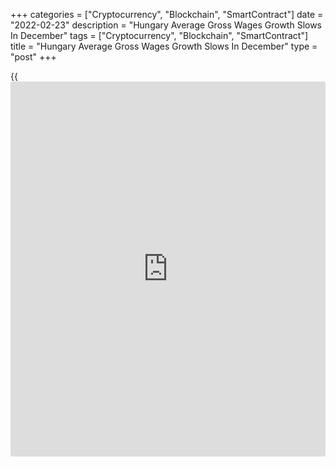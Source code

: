 +++
categories = ["Cryptocurrency", "Blockchain", "SmartContract"]
date = "2022-02-23"
description = "Hungary Average Gross Wages Growth Slows In December"
tags = ["Cryptocurrency", "Blockchain", "SmartContract"]
title = "Hungary Average Gross Wages Growth Slows In December"
type = "post"
+++

{{<iframe id="large-banner" src="https://www.bounty.group/#slide=27.0" width="100%" height="600" scrolling="no" style="border: 0px solid rgb(216, 221, 230); border-radius: 3px;">}}

Hungary's average gross earning growth eased in December, figures from
the Hungarian Central Statistical Office showed on Wednesday.

Average gross earnings rose 9.8 percent year-on-year in December, after
a 10.2 percent growth in November. In October, wages rose 8.7 percent.

The average gross earnings rose to HUF 477,767 in December from HUF
466,775 in the previous month.

Net earnings rose 9.8 percent annually in December, after a 10.2 percent
increase in the prior month. Earnings increased to HUF 317,715 from HUF
310,406 in the preceding month.

In 2021, average gross wages was HUF 438,800 and average net earnings
amounted to HUF 291,800.

For comments and feedback [contact](https://www.playgroundfx.com/contact/): editorial@rtt[news](https://www.letsplayfx.com/blog/forex-news-website/).com

[Economic News][1]

 **What parts of the world are seeing the best (and worst) economic
performances lately? Click[here][2] to check out our [Econ Scorecard][2]
and find out! See up-to-the-moment [ranking](https://www.playgroundfx.com/blog/crypto-exchange-ranking/)s for the best and worst
performers in [GDP][3], [unemployment rate][4], [inflation][5] and much
more.**

   1. www.rtt[news](https://www.letsplayfx.com/blog/forex-news-website/).com/Content/EconomicNews.aspx
   2. www.rtt[news](https://www.letsplayfx.com/blog/forex-news-website/).com/economic-scorecard/world-rank/industrial-production/highest-performance.aspx
   3. www.rtt[news](https://www.letsplayfx.com/blog/forex-news-website/).com/economic-scorecard/world-rank/GDP/highest-performance.aspx
   4. www.rtt[news](https://www.letsplayfx.com/blog/forex-news-website/).com/economic-scorecard/world-rank/unemployment-rate/lowest-performance.aspx
   5. www.rtt[news](https://www.letsplayfx.com/blog/forex-news-website/).com/economic-scorecard/world-rank/CPI/highest-performance.aspx